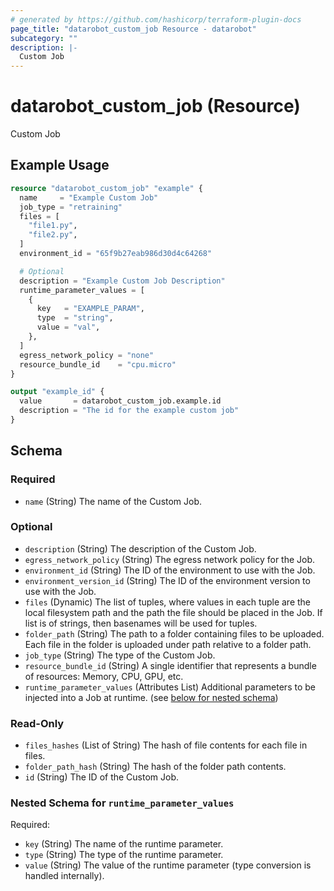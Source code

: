 ```yaml
---
# generated by https://github.com/hashicorp/terraform-plugin-docs
page_title: "datarobot_custom_job Resource - datarobot"
subcategory: ""
description: |-
  Custom Job
---
```


# datarobot_custom_job (Resource)

Custom Job

## Example Usage

```terraform
resource "datarobot_custom_job" "example" {
  name     = "Example Custom Job"
  job_type = "retraining"
  files = [
    "file1.py",
    "file2.py",
  ]
  environment_id = "65f9b27eab986d30d4c64268"

  # Optional
  description = "Example Custom Job Description"
  runtime_parameter_values = [
    {
      key   = "EXAMPLE_PARAM",
      type  = "string",
      value = "val",
    },
  ]
  egress_network_policy = "none"
  resource_bundle_id    = "cpu.micro"
}

output "example_id" {
  value       = datarobot_custom_job.example.id
  description = "The id for the example custom job"
}
```

<!-- schema generated by tfplugindocs -->
## Schema

### Required

- `name` (String) The name of the Custom Job.

### Optional

- `description` (String) The description of the Custom Job.
- `egress_network_policy` (String) The egress network policy for the Job.
- `environment_id` (String) The ID of the environment to use with the Job.
- `environment_version_id` (String) The ID of the environment version to use with the Job.
- `files` (Dynamic) The list of tuples, where values in each tuple are the local filesystem path and the path the file should be placed in the Job. If list is of strings, then basenames will be used for tuples.
- `folder_path` (String) The path to a folder containing files to be uploaded. Each file in the folder is uploaded under path relative to a folder path.
- `job_type` (String) The type of the Custom Job.
- `resource_bundle_id` (String) A single identifier that represents a bundle of resources: Memory, CPU, GPU, etc.
- `runtime_parameter_values` (Attributes List) Additional parameters to be injected into a Job at runtime. (see [below for nested schema](#nestedatt--runtime_parameter_values))

### Read-Only

- `files_hashes` (List of String) The hash of file contents for each file in files.
- `folder_path_hash` (String) The hash of the folder path contents.
- `id` (String) The ID of the Custom Job.

<a id="nestedatt--runtime_parameter_values"></a>
### Nested Schema for `runtime_parameter_values`

Required:

- `key` (String) The name of the runtime parameter.
- `type` (String) The type of the runtime parameter.
- `value` (String) The value of the runtime parameter (type conversion is handled internally).

